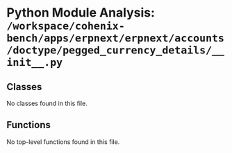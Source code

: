 # Python Module Analysis: `/workspace/cohenix-bench/apps/erpnext/erpnext/accounts/doctype/pegged_currency_details/__init__.py`

## Classes

No classes found in this file.


## Functions

No top-level functions found in this file.

